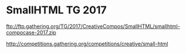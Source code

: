 # SmallHTML TG 2017

ftp://ftp.gathering.org/TG/2017/CreativeCompos/SmallHTML/smallhtml-compocase-2017.zip

http://competitions.gathering.org/competitions/creative/small-html
